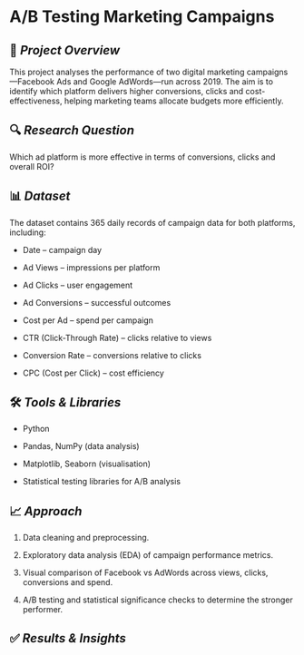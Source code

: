 # **A/B Testing Marketing Campaigns**

## 📌 *Project Overview*

This project analyses the performance of two digital marketing campaigns—Facebook Ads and Google AdWords—run across 2019. The aim is to identify which platform delivers higher conversions, clicks and cost-effectiveness, helping marketing teams allocate budgets more efficiently.

## 🔍 *Research Question*

Which ad platform is more effective in terms of conversions, clicks and overall ROI?

## 📊 *Dataset*

The dataset contains 365 daily records of campaign data for both platforms, including:

- Date – campaign day

- Ad Views – impressions per platform

- Ad Clicks – user engagement

- Ad Conversions – successful outcomes

- Cost per Ad – spend per campaign

- CTR (Click-Through Rate) – clicks relative to views

- Conversion Rate – conversions relative to clicks

- CPC (Cost per Click) – cost efficiency

## 🛠️ *Tools & Libraries*

- Python

- Pandas, NumPy (data analysis)

- Matplotlib, Seaborn (visualisation)

- Statistical testing libraries for A/B analysis

## 📈 *Approach*

1. Data cleaning and preprocessing.

2. Exploratory data analysis (EDA) of campaign performance metrics.

3. Visual comparison of Facebook vs AdWords across views, clicks, conversions and spend.

4. A/B testing and statistical significance checks to determine the stronger performer.

## ✅ *Results & Insights*

